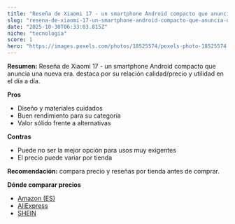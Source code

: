 ```yaml
---
title: "Reseña de Xiaomi 17 - un smartphone Android compacto que anuncia una nueva era."
slug: "resena-de-xiaomi-17-un-smartphone-android-compacto-que-anuncia-una-nueva-era"
date: "2025-10-30T06:33:03.815Z"
niche: "tecnologia"
score: 1
hero: "https://images.pexels.com/photos/18525574/pexels-photo-18525574.jpeg?auto=compress&cs=tinysrgb&fit=crop&h=627&w=1200&auto=compress&cs=tinysrgb&w=1200&h=675&fit=crop"
---
```


**Resumen:** Reseña de Xiaomi 17 - un smartphone Android compacto que anuncia una nueva era. destaca por su relación calidad/precio y utilidad en el día a día.

**Pros**
- Diseño y materiales cuidados
- Buen rendimiento para su categoría
- Valor sólido frente a alternativas

**Contras**
- Puede no ser la mejor opción para usos muy exigentes
- El precio puede variar por tienda

**Recomendación:** compara precio y reseñas por tienda antes de comprar.

**Dónde comparar precios**
- [Amazon (ES)](https://www.amazon.es/s?k=Rese%C3%B1a%20de%20Xiaomi%2017%20-%20un%20smartphone%20Android%20compacto%20que%20anuncia%20una%20nueva%20era.&tag=teknovashop25-21)
- [AliExpress](https://www.aliexpress.com/wholesale?SearchText=Rese%C3%B1a%20de%20Xiaomi%2017%20-%20un%20smartphone%20Android%20compacto%20que%20anuncia%20una%20nueva%20era.)
- [SHEIN](https://www.shein.com/pdsearch/Rese%C3%B1a%20de%20Xiaomi%2017%20-%20un%20smartphone%20Android%20compacto%20que%20anuncia%20una%20nueva%20era.)